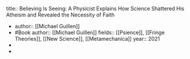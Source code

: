 title:: Believing Is Seeing: A Physicist Explains How Science Shattered His Atheism and Revealed the Necessity of Faith

- author:: [[Michael Guillen]]
- #Book
  author:: [[Michael Guillen]]
  fields:: [[Psience]], [[Fringe Theories]], [[New Science]], [[Metamechanica]]
  year:: 2021
-
-
